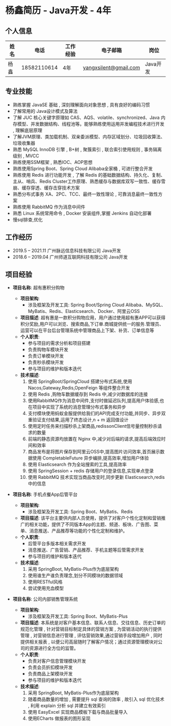# 杨鑫简历 - Java开发 - 4年

## 个人信息

|姓名|电话|工作经验|电子邮箱|岗位|
|--|--|--|--|--|
|杨鑫|18582110614|4年|yangxsilent@gmail.com|Java开发|

## 专业技能

- 熟练掌握 JavaSE 基础 , 深刻理解面向对象思想 , 具有良好的编码习惯
- 了解常用的 Java设计模式及算法
- 了解 JUC 核心关键字原理如 CAS、AQS、volatile、synchronized、Java 内存模型、并发数据结构、线程池等。能够熟练使用运用并发编程技术进行开发 , 理解底层原理
- 了解JVM原理、类加载机制、双亲委派模型、内存区域划分、垃圾回收算法、垃圾收集器
- 熟悉 MySQL InnoDB 引擎 , B+树 , 聚簇索引 , 联合索引使用规则 , 事务隔离级别 , MVCC
- 熟练使用SSM框架 , 熟悉IOC、AOP思想
- 熟练使用Spring Boot、Spring Cloud Alibaba全家桶 , 可进行整合开发
- 熟练使用 Redis 进行功能开发 , 了解 Redis 的基础数据结构、持久化、复制、主从、哨兵、Redis Cluster工作原理、熟悉缓存与数据库双写一致性、缓存雪崩、缓存穿透、缓存击穿技术方案
- 熟悉分布式事务 XA、2PC、TCC、最终一致性理论 , 可靠消息最终一致性方案
- 熟练使用 RabbitMQ 作为消息中间件
- 熟悉 Linux 系统常用命令 , Docker 安装组件,掌握 Jenkins 自动化部署
- 慢sql排查,优化

## 工作经历

- 2019.5 – 2021.11 广州脉远信息科技有限公司 Java开发
- 2018.6 – 2019.04 广州师道互联网科技有限公司 Java开发

## 项目经验

- **项目名称**: 超有惠积分购物
  - **项目架构**:  
    - 涉及框架及开发工具: Spring Boot/Spring Cloud Alibaba、MySQL、MyBatis、Redis、Elasticsearch、Docker、阿里云OSS
  - **项目描述**: 超有惠是一款积分购物应用，用户通过使用超有惠APP可以获得积分奖励,用户可以浏览、搜索商品,下订单.商城提供统一的服务.管理员、运营可以在平台后台管理系统中管理商品上下架、补货、订单信息等
  - **个人职责**:
    - 参与项目的需求分析和项目搭建
    - 负责购物车模块开发
    - 负责订单模块开发
    - 负责秒杀模块开发
    - 参与项目的维护和版本迭代
  - **技术描述**:
    1. 使用 SpringBoot/SpringCloud 搭建分布式系统,使用 Nacos,Gateway,Redis,OpenFeign 等组件整合开发
    2. 使用 Redis ,购物车数据缓存到 Redis 中,减少对数据库的连接
    3. 使用RabbitMQ作为消息中间件,支付时做延迟队列,提高用户体验感,也在项目中实现了系统的消息管理分布式事务和异步
    4. 支付模块使用蚂蚁金服提供给我们的API完成支付功能,并同步、异步双重验证支付结果,运用了终态设计,n + m 返回值设计
    5. 使用定时任务来扫描秒杀上架商品,redissonClient信号量控制秒杀请求的数量
    6. 前端的静态资源均放置在 Nginx 中,减少对后端的请求,提高后端效应时间和效率
    7. 商品发布是将图片保存到阿里云OSS中,提高图片访问效率,首页展示数据使用 CompletableFuture 异步编排,提高效率,增加用户体验
    8. 使用 Elasticsearch 作为全站搜索的工具,提高效率
    9. 使用 SpringSession + redis 存储用户的登录信息,实现单点登录
    10. 使用 RabbitMQ 技术实现当商品改变时,同步更新 Elasticsearch,redis 中的信息

- **项目名称**: 手机点餐App后管平台
  - **项目架构**:  
    - 涉及框架及开发工具: Spring Boot、MyBatis、Redis
  - **项目描述**: 该平台主要供内部人员使用，提供了对客户个性化定制和营销推广的相关功能，提供了不同版本App的主题、频道、板块、广告图、菜单、消息推送、产品推荐等功能的个性化定制和维护。
  - **个人职责**:
    - 后管平台多版本相关需求开发
    - 消息推送、广告营销、产品推荐、手机主题等后管需求开发
    - 参与项目的维护和版本迭代
  - **技术描述**:
    1. 采用 SpringBoot, MyBatis-Plus作为底层架构
    2. 使用谁生产谁负责理念,划分不同模块的数据领域
    3. 使用RESTful风格
    4. 尝试使用充血模型

- **项目名称**: 公司内部销售管理系统
  - **项目架构**:  
    - 涉及框架及开发工具: Spring Boot、MyBatis-Plus
  - **项目描述**: 本系统是对客户基本信息、联系人信息、交往信息、历史订单的规范化管理 , 针对营销目标制定具体的营销方案 , 为营销活动的执行提供管理 , 对营销信息进行管理 , 评估营销效果,通过营销手段增加用户 , 同时提供相关报表 , 以便公司高层随时了解客户情况；通过资源管理模块对公司的资源进行全方位的监管。
  - **个人职责**:
    - 负责对客户信息管理模块开发
    - 负责会员折扣模块开发
    - 负责商品上架模块开发
    - 参与项目的维护和版本迭代
  - **技术描述**:
    1. 采用 SpringBoot, MyBatis-Plus作为底层架构
    2. 随着商品数量的增加 , 需要提升 sql 查询的效率 , 故引入 sql 优化技术 , 利用 explain 分析 sql 并建立有效索引
    3. 使用 EasyExcel 实现商品模板下载与商品批量导入
    4. 使用ECharts 做报表的图形呈现
